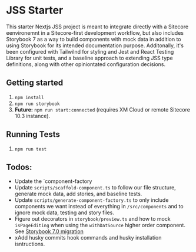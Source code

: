 # JSS Starter

This starter Nextjs JSS project is meant to integrate directly with a Sitecore eenvironemnt in a Sitecore-first development workflow, but also includes Storybook 7 as a way to build components with mock data in addition to using Storybook for its intended documentation purpose. Additonally, it's been configured with Tailwilnd for styling and Jest and React Testing Library for unit tests, and a baseline approach to extending JSS type definitions, along with other opiniontated configuration decisions.

## Getting started

1. `npm install`
2. `npm run storybook`
3. **Future:** `npm run start:connected` (requires XM Cloud or remote Sitecore 10.3 instance).

## Running Tests

1. `npm run test`

## Todos:

- Update the `component-factory
- Update `scripts/scaffold-component.ts` to follow our file structure, generate mock data, add stories, and baseline tests.
- Update `scripts/generate-component-factory.ts` to only include components we want instead of everything in `/src/components` and to ignore mock data, testing and story files.
- Figure out decorators in `storybook/preview.ts` and how to mock `isPageEditing` when using the `withDatSource` higher order component. See [Storybook 7.0 migration](https://github.com/storybookjs/storybook/blob/next/MIGRATION.md)
- xAdd husky commits hook commands and husky installation isntructions.

